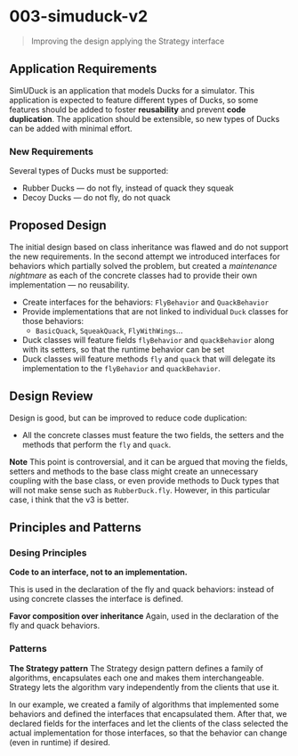 # 003-simuduck-v2
> Improving the design applying the Strategy interface

## Application Requirements
SimUDuck is an application that models Ducks for a simulator. This application is expected to feature different types of Ducks, so some features should be added to foster **reusability** and prevent **code duplication**.
The application should be extensible, so new types of Ducks can be added with minimal effort.

### New Requirements
Several types of Ducks must be supported:
+ Rubber Ducks &mdash; do not fly, instead of quack they squeak
+ Decoy Ducks &mdash; do not fly, do not quack

## Proposed Design
The initial design based on class inheritance was flawed and do not support the new requirements.
In the second attempt we introduced interfaces for behaviors which partially solved the problem, but created a *maintenance nightmare* as each of the concrete classes had to provide their own implementation &mdash; no reusability.

+ Create interfaces for the behaviors: `FlyBehavior` and `QuackBehavior`
+ Provide implementations that are not linked to individual `Duck` classes for those behaviors:
  + `BasicQuack`, `SqueakQuack`, `FlyWithWings`...
+ Duck classes will feature fields `flyBehavior` and `quackBehavior` along with its setters, so that the runtime behavior can be set
+ Duck classes will feature methods `fly` and `quack` that will delegate its implementation to the `flyBehavior` and `quackBehavior`.


## Design Review
Design is good, but can be improved to reduce code duplication:
+ All the concrete classes must feature the two fields, the setters and the methods that perform the `fly` and `quack`.

**Note**
This point is controversial, and it can be argued that moving the fields, setters and methods to the base class might create an unnecessary coupling with the base class, or even provide methods to Duck types that will not make sense such as `RubberDuck.fly`. However, in this particular case, i think that the v3 is better.


## Principles and Patterns
### Desing Principles
**Code to an interface, not to an implementation.**

This is used in the declaration of the fly and quack behaviors: instead of using concrete classes the interface is defined. 

**Favor composition over inheritance**
Again, used in the declaration of the fly and quack behaviors.

### Patterns
**The Strategy pattern**
The Strategy design pattern defines a family of algorithms, encapsulates each one and makes them interchangeable.
Strategy lets the algorithm vary independently from the clients that use it.

In our example, we created a family of algorithms that implemented some behaviors and defined the interfaces that encapsulated them. After that, we declared fields for the interfaces and let the clients of the class selected the actual implementation for those interfaces, so that the behavior can change (even in runtime) if desired.
